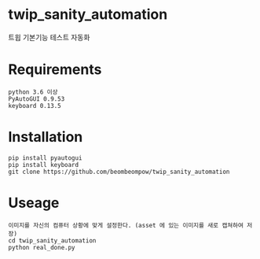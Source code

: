 # twip_sanity_automation
트윕 기본기능 테스트 자동화


# Requirements
    python 3.6 이상
    PyAutoGUI 0.9.53
    keyboard 0.13.5

# Installation
    pip install pyautogui 
    pip install keyboard
    git clone https://github.com/beombeompow/twip_sanity_automation
    

# Useage
    이미지를 자신의 컴퓨터 상황에 맞게 설정한다. (asset 에 있는 이미지를 새로 캡쳐하여 저장)
    cd twip_sanity_automation
    python real_done.py
